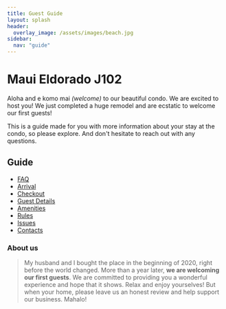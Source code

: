 ```yaml
---
title: Guest Guide
layout: splash
header:
  overlay_image: /assets/images/beach.jpg
sidebar:
  nav: "guide"
---
```


# Maui Eldorado J102

Aloha and e komo mai _(welcome)_ to our beautiful condo. We are excited to host you!  We just completed a huge remodel and are ecstatic to welcome our first guests!

This is a guide made for you with more information about your stay at the condo, so please explore. And don't hesitate to reach out with any questions.

## Guide
* [FAQ](/faq)
* [Arrival](/arrival)
* [Checkout](/checkout)
* [Guest Details](/guest-details)
* [Amenities](/amenities)
* [Rules](/rules)
* [Issues](/issues)
* [Contacts](/contacts)

### About us
> My husband and I bought the place in the beginning of 2020, right before the world changed.
> More than a year later, __we are welcoming our first guests__. We are committed to providing
> you a wonderful experience and hope that it shows. Relax and enjoy yourselves! But when your home,
> please leave us an honest review and help support our business. Mahalo!
